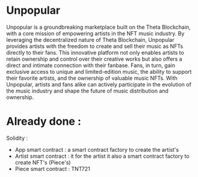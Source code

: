 # Unpopular
Unpopular is a groundbreaking marketplace built on the Theta Blockchain, with a core mission of empowering artists in the NFT music industry. By leveraging the decentralized nature of Theta Blockchain, Unpopular provides artists with the freedom to create and sell their music as NFTs directly to their fans. This innovative platform not only enables artists to retain ownership and control over their creative works but also offers a direct and intimate connection with their fanbase. Fans, in turn, gain exclusive access to unique and limited-edition music, the ability to support their favorite artists, and the ownership of valuable music NFTs. With Unpopular, artists and fans alike can actively participate in the evolution of the music industry and shape the future of music distribution and ownership.
# Already done : 
Solidity : 
- App smart contract : a smart contract factory to create the artist's
- Artist smart contract : it for the artist it also a smart contract factory to create NFT's (Piece's)
- Piece smart contract : TNT721 

